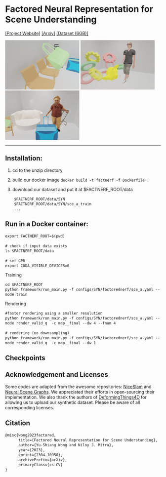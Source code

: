 # Factored Neural Representation for Scene Understanding

[[Project Website]](https://geometry.cs.ucl.ac.uk/projects/2023/factorednerf/)
[[Arxiv]](https://arxiv.org/abs/2304.10950)
[[Dataset (6GB)]](https://geometry.cs.ucl.ac.uk/projects/2023/factorednerf/paper_docs/dataset)

![a](./assets/gif/a_train_rgb.gif)
![b](./assets/gif/b_train_rgb.gif)
![c](./assets/gif/c_train_rgb.gif)

---

## Installation:
    
1. cd to the unzip directory

2. build our docker image
````docker build -t factnerf -f Dockerfile . ````

3. download our dataset and put it at $FACTNERF_ROOT/data
````
    $FACTNERF_ROOT/data/SYN
    $FACTNERF_ROOT/data/SYN/sce_a_train
    ...
````


## Run in a Docker container:

````
export FACTNERF_ROOT=$(pwd)

# check if input data exists
ls $FACTNERF_ROOT/data

# set GPU
export CUDA_VISIBLE_DEVICES=0

````
Training
````
cd $FACTNERF_ROOT 
python framework/run_main.py -f configs/SYN/factorednerf/sce_a.yaml --mode train 
````

Rendering
````
#faster rendering using a smaller resolution
python framework/run_main.py -f configs/SYN/factorednerf/sce_a.yaml --mode render_valid_q  -c map__final --dw 4 --fnum 4 

# rendering (no downsampling)
python framework/run_main.py -f configs/SYN/factorednerf/sce_a.yaml --mode render_valid_q  -c map__final --dw 1 

````


## Checkpoints


## Acknowledgement and Licenses
Some codes are adapted from the awesome repositories: [NiceSlam]( 
https://github.com/cvg/nice-slam) and [Neural Scene Graphs](https://github.com/princeton-computational-imaging/neural-scene-graphs). We appreciated their efforts in open-sourcing their implementation. We also thank the authors of [DeformingThings4D](https://github.com/rabbityl/DeformingThings4D) for allowing us to upload our synthetic dataset. Please be aware of all corresponding licenses.


## Citation
````
@misc{wong2023factored,
      title={Factored Neural Representation for Scene Understanding}, 
      author={Yu-Shiang Wong and Niloy J. Mitra},
      year={2023},
      eprint={2304.10950},
      archivePrefix={arXiv},
      primaryClass={cs.CV}
}
````

